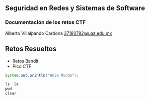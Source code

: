 ## Seguridad en Redes y Sistemas de Software

### Documentación de los retos CTF

Alberto Villalpando Cardona
37180792@uaz.edu.mx

## Retos Resueltos
- Retos Bandit
- Pico CTF

```java
System.out.println("Hola Mundo");

ls -la
pwd
clear
```